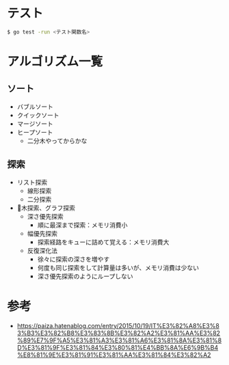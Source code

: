 # テスト

```bash
$ go test -run <テスト関数名>
```

# アルゴリズム一覧

## ソート

- バブルソート
- クイックソート
- マージソート
- ヒープソート
    - 二分木やってからかな

## 探索

- リスト探索
    - 線形探索
    - 二分探索
- 木探索、グラフ探索
    - 深さ優先探索
        - 順に最深まで探索：メモリ消費小
    - 幅優先探索
        - 探索経路をキューに詰めて覚える：メモリ消費大
    - 反復深化法
        - 徐々に探索の深さを増やす
        - 何度も同じ探索をして計算量は多いが、メモリ消費は少ない
        - 深さ優先探索のようにループしない

# 参考

- https://paiza.hatenablog.com/entry/2015/10/19/IT%E3%82%A8%E3%83%B3%E3%82%B8%E3%83%8B%E3%82%A2%E3%81%AA%E3%82%89%E7%9F%A5%E3%81%A3%E3%81%A6%E3%81%8A%E3%81%8D%E3%81%9F%E3%81%84%E3%80%81%E4%BB%8A%E6%9B%B4%E8%81%9E%E3%81%91%E3%81%AA%E3%81%84%E3%82%A2